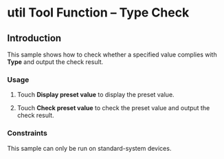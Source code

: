 # util Tool Function – Type Check

## Introduction

This sample shows how to check whether a specified value complies with **Type** and output the check result.

### Usage

1. Touch **Display preset value** to display the preset value.

2. Touch **Check preset value** to check the preset value and output the check result.

### Constraints

This sample can only be run on standard-system devices.
